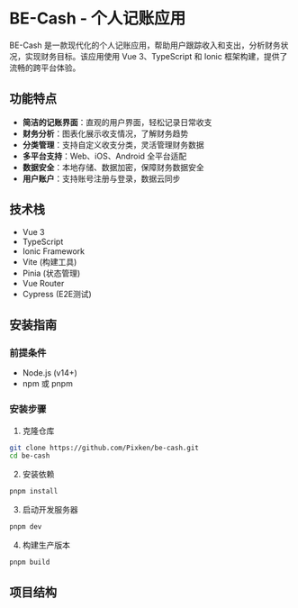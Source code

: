 # BE-Cash - 个人记账应用

BE-Cash 是一款现代化的个人记账应用，帮助用户跟踪收入和支出，分析财务状况，实现财务目标。该应用使用 Vue 3、TypeScript 和 Ionic 框架构建，提供了流畅的跨平台体验。

## 功能特点

- **简洁的记账界面**：直观的用户界面，轻松记录日常收支
- **财务分析**：图表化展示收支情况，了解财务趋势
- **分类管理**：支持自定义收支分类，灵活管理财务数据
- **多平台支持**：Web、iOS、Android 全平台适配
- **数据安全**：本地存储、数据加密，保障财务数据安全
- **用户账户**：支持账号注册与登录，数据云同步

## 技术栈

- Vue 3
- TypeScript
- Ionic Framework
- Vite (构建工具)
- Pinia (状态管理)
- Vue Router
- Cypress (E2E测试)

## 安装指南

### 前提条件

- Node.js (v14+)
- npm 或 pnpm

### 安装步骤

1. 克隆仓库
```bash
git clone https://github.com/Pixken/be-cash.git
cd be-cash
```

2. 安装依赖
```bash
pnpm install
```

3. 启动开发服务器
```bash
pnpm dev
```

4. 构建生产版本
```bash
pnpm build
```

## 项目结构
